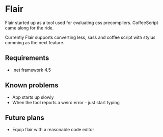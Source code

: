# Flair #

Flair started up as a tool used for evaluating css precompilers. CoffeeScript came along for the ride.

Currently Flair supports converting less, sass and coffee script with stylus comming as the next feature.

## Requirements ##
* .net framework 4.5

## Known problems ##
* App starts up slowly
* When the tool reports a weird error - just start typing

## Future plans ##
* Equip flair with a reasonable code editor